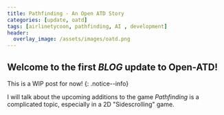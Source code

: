 ```yaml
---
title: Pathfinding - An Open ATD Story
categories: [update, oatd]
tags: [airlinetycoon, pathfinding, AI , development]
header:
  overlay_image: /assets/images/oatd.png
---
```


## Welcome to the first *BLOG* update to Open-ATD!

This is a WIP post for now!
{: .notice--info}

I will talk about the upcoming additions to the game
*Pathfinding* is a complicated topic, especially in a 2D "Sidescrolling" game.
